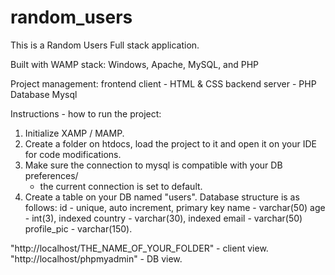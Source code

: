 # random_users

This is a Random Users Full stack application.

Built with WAMP stack: Windows, Apache, MySQL, and PHP

Project management:
frontend client - HTML & CSS
backend server - PHP
Database Mysql

Instructions - how to run the project:
1. Initialize XAMP / MAMP.
2. Create a folder on htdocs, load the project to it and open it on your IDE for code modifications.
3. Make sure the connection to mysql is compatible with your DB preferences/
    * the current connection is set to default.
4. Create a table on your DB named "users". 
    Database structure is as follows:
    id - unique, auto increment, primary key
    name - varchar(50)
    age - int(3), indexed
    country - varchar(30), indexed
    email - varchar(50)
    profile_pic - varchar(150).

"http://localhost/THE_NAME_OF_YOUR_FOLDER" - client view.
"http://localhost/phpmyadmin" - DB view.

